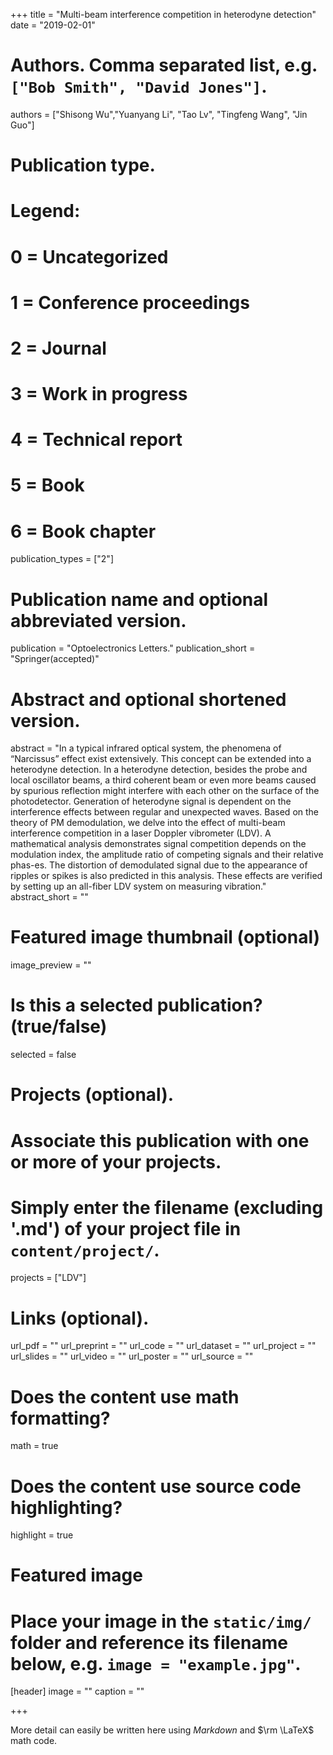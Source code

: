 +++
title = "Multi-beam interference competition in heterodyne detection"
date = "2019-02-01"

# Authors. Comma separated list, e.g. `["Bob Smith", "David Jones"]`.
authors = ["Shisong Wu","Yuanyang Li", "Tao Lv", "Tingfeng Wang", "Jin Guo"]

# Publication type.
# Legend:
# 0 = Uncategorized
# 1 = Conference proceedings
# 2 = Journal
# 3 = Work in progress
# 4 = Technical report
# 5 = Book
# 6 = Book chapter
publication_types = ["2"]

# Publication name and optional abbreviated version.
publication = "Optoelectronics Letters."
publication_short = "Springer(accepted)"

# Abstract and optional shortened version.
abstract = "In a typical infrared optical system, the phenomena of “Narcissus” effect exist extensively. This concept can be extended into a heterodyne detection. In a heterodyne detection, besides the probe and local oscillator beams, a third coherent beam or even more beams caused by spurious reflection might interfere with each other on the surface of the photodetector. Generation of heterodyne signal is dependent on the interference effects between regular and unexpected waves. Based on the theory of PM demodulation, we delve into the effect of multi-beam interference competition in a laser Doppler vibrometer (LDV). A mathematical analysis demonstrates signal competition depends on the modulation index, the amplitude ratio of competing signals and their relative phas-es. The distortion of demodulated signal due to the appearance of ripples or spikes is also predicted in this analysis. These effects are verified by setting up an all-fiber LDV system on measuring vibration."
abstract_short = ""

# Featured image thumbnail (optional)
image_preview = ""

# Is this a selected publication? (true/false)
selected = false

# Projects (optional).
#   Associate this publication with one or more of your projects.
#   Simply enter the filename (excluding '.md') of your project file in `content/project/`.
projects = ["LDV"]

# Links (optional).
url_pdf = ""
url_preprint = ""
url_code = ""
url_dataset = ""
url_project = ""
url_slides = ""
url_video = ""
url_poster = ""
url_source = ""

# Does the content use math formatting?
math = true

# Does the content use source code highlighting?
highlight = true

# Featured image
# Place your image in the `static/img/` folder and reference its filename below, e.g. `image = "example.jpg"`.
[header]
image = ""
caption = ""

+++

More detail can easily be written here using *Markdown* and $\rm \LaTeX$ math code.
